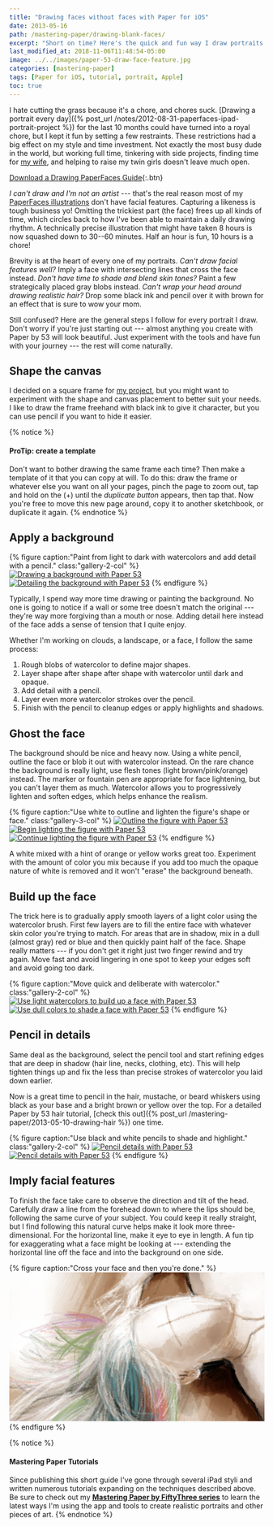 ```yaml
---
title: "Drawing faces without faces with Paper for iOS"
date: 2013-05-16
path: /mastering-paper/drawing-blank-faces/
excerpt: "Short on time? Here's the quick and fun way I draw portraits using Paper for iOS."
last_modified_at: 2018-11-06T11:48:54-05:00
image: ../../images/paper-53-draw-face-feature.jpg
categories: [mastering-paper]
tags: [Paper for iOS, tutorial, portrait, Apple]
toc: true
---
```


I hate cutting the grass because it's a chore, and chores suck. [Drawing a portrait every day]({% post_url /notes/2012-08-31-paperfaces-ipad-portrait-project %}) for the last 10 months could have turned into a royal chore, but I kept it fun by setting a few restraints. These restrictions had a big effect on my style and time investment. Not exactly the most busy dude in the world, but working full time, tinkering with side projects, finding time for [my wife](https://2littlerosebuds.com/ "2 Little Rosebuds"), and helping to raise my twin girls doesn't leave much open.

[Download a Drawing PaperFaces Guide](../../images/paperfaces-portrait-cheatsheet.jpg){:.btn}

*I can't draw and I'm not an artist* --- that's the real reason most of my [PaperFaces illustrations](/paperfaces/) don't have facial features. Capturing a likeness is tough business yo! Omitting the trickiest part (the face) frees up all kinds of time, which circles back to how I've been able to maintain a daily drawing rhythm. A technically precise illustration that might have taken 8 hours is now squashed down to 30--60 minutes. Half an hour is fun, 10 hours is a chore!

Brevity is at the heart of every one of my portraits. *Can't draw facial features well?* Imply a face with intersecting lines that cross the face instead. *Don't have time to shade and blend skin tones?* Paint a few strategically placed gray blobs instead. *Can't wrap your head around drawing realistic hair?* Drop some black ink and pencil over it with brown for an effect that is sure to wow your mom.

Still confused? Here are the general steps I follow for every portrait I draw. Don't worry if you're just starting out --- almost anything you create with Paper by 53 will look beautiful. Just experiment with the tools and have fun with your journey --- the rest will come naturally.

## Shape the canvas

I decided on a square frame for [my project](/paperfaces/ "PaperFaces iPad Portrait Project"), but you might want to experiment with the shape and canvas placement to better suit your needs. I like to draw the frame freehand with black ink to give it character, but you can use pencil if you want to hide it easier.

{% notice %}
#### ProTip: create a template

Don't want to bother drawing the same frame each time? Then make a template of it that you can copy at will. To do this: draw the frame or whatever else you want on all your pages, pinch the page to zoom out, tap and hold on the (+) until the *duplicate button* appears, then tap that. Now you're free to move this new page around, copy it to another sketchbook, or duplicate it again.
{% endnotice %}

## Apply a background

{% figure caption:"Paint from light to dark with watercolors and add detail with a pencil." class:"gallery-2-col" %}
[![Drawing a background with Paper 53](../../images/paper-53-draw-background-400.jpg)](../../images/paper-53-draw-background-lg.jpg)
[![Detailing the background with Paper 53](../../images/paper-53-detail-background-400.jpg)](../../images/paper-53-detail-background-lg.jpg)
{% endfigure %}

Typically, I spend way more time drawing or painting the background. No one is going to notice if a wall or some tree doesn't match the original --- they're way more forgiving than a mouth or nose. Adding detail here instead of the face adds a sense of tension that I quite enjoy.

Whether I'm working on clouds, a landscape, or a face, I follow the same process:

1. Rough blobs of watercolor to define major shapes.
2. Layer shape after shape after shape with watercolor until dark and opaque.
3. Add detail with a pencil.
4. Layer even more watercolor strokes over the pencil.
5. Finish with the pencil to cleanup edges or apply highlights and shadows.

## Ghost the face

The background should be nice and heavy now. Using a white pencil, outline the face or blob it out with watercolor instead. On the rare chance the background is really light, use flesh tones (light brown/pink/orange) instead. The marker or fountain pen are appropriate for face lightening, but you can't layer them as much. Watercolor allows you to progressively lighten and soften edges, which helps enhance the realism.

{% figure caption:"Use white to outline and lighten the figure's shape or face." class:"gallery-3-col" %}
[![Outline the figure with Paper 53](../../images/paper-53-pencil-outline-figure-400.jpg)](../../images/paper-53-pencil-outline-figure-lg.jpg)
[![Begin lighting the figure with Paper 53](../../images/paper-53-lighten-figure-1-400.jpg)](../../images/paper-53-lighten-figure-1-lg.jpg)
[![Continue lighting the figure with Paper 53](../../images/paper-53-lighten-figure-2-400.jpg)](../../images/paper-53-lighten-figure-2-lg.jpg)
{% endfigure %}

A white mixed with a hint of orange or yellow works great too. Experiment with the amount of color you mix because if you add too much the opaque nature of white is removed and it won't "erase" the background beneath.

## Build up the face

The trick here is to gradually apply smooth layers of a light color using the watercolor brush. First few layers are to fill the entire face with whatever skin color you're trying to match. For areas that are in shadow, mix in a dull (almost gray) red or blue and then quickly paint half of the face. Shape really matters --- if you don't get it right just two finger rewind and try again. Move fast and avoid lingering in one spot to keep your edges soft and avoid going too dark.

{% figure caption:"Move quick and deliberate with watercolor." class:"gallery-2-col" %}
[![Use light watercolors to build up a face with Paper 53](../../images/paper-53-build-face-watercolor-1-400.jpg)](../../images/paper-53-build-face-watercolor-1-lg.jpg) [![Use dull colors to shade a face with Paper 53](../../images/paper-53-build-face-watercolor-2-400.jpg)](../../images/paper-53-build-face-watercolor-2-lg.jpg)
{% endfigure %}

## Pencil in details

Same deal as the background, select the pencil tool and start refining edges that are deep in shadow (hair line, necks, clothing, etc). This will help tighten things up and fix the less than precise strokes of watercolor you laid down earlier. 

Now is a great time to pencil in the hair, mustache, or beard whiskers using black as your base and a bright brown or yellow over the top. For a detailed Paper by 53 hair tutorial, [check this out]({% post_url /mastering-paper/2013-05-10-drawing-hair %}) one time.

{% figure caption:"Use black and white pencils to shade and highlight." class:"gallery-2-col" %}
[![Pencil details with Paper 53](../../images/paper-53-pencil-detail-face-1-400.jpg)](../../images/paper-53-pencil-detail-face-1-lg.jpg) [![Pencil details with Paper 53](../../images/paper-53-pencil-detail-face-2-400.jpg)](../../images/paper-53-pencil-detail-face-2-lg.jpg)
{% endfigure %}

## Imply facial features

To finish the face take care to observe the direction and tilt of the head. Carefully draw a line from the forehead down to where the lips should be, following the same curve of your subject. You could keep it really straight, but I find following this natural curve helps make it look more three-dimensional. For the horizontal line, make it eye to eye in length. A fun tip for exaggerating what a face might be looking at --- extending the horizontal line off the face and into the background on one side.

{% figure caption:"Cross your face and then you're done." %}
![Detail of face drawn with Paper by 53](../../images/paper-53-face-cross-lg.jpg)
{% endfigure %}

{% notice %}
#### Mastering Paper Tutorials

Since publishing this short guide I've gone through several iPad styli and written numerous tutorials expanding on the techniques described above. Be sure to check out my [**Mastering Paper by FiftyThree series**](/mastering-paper/) to learn the latest ways I'm using the app and tools to create realistic portraits and other pieces of art. 
{% endnotice %}
